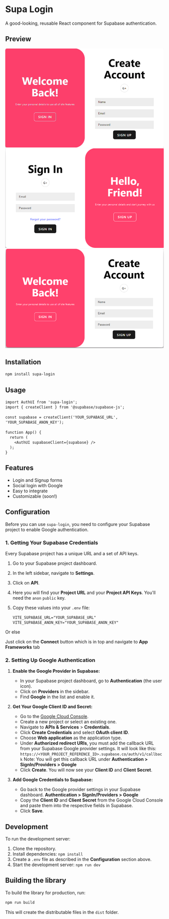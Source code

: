 # Supa Login

A good-looking, reusable React component for Supabase authentication.

## Preview

![Supa Login Demo](./assets/supa-login-demo.gif)
![Sign In Preview](./assets/signin-preview.png)
![Sign Up Preview](./assets/signup-preview.png)

## Installation

```bash
npm install supa-login
```

## Usage

```tsx
import AuthUI from 'supa-login';
import { createClient } from '@supabase/supabase-js';

const supabase = createClient('YOUR_SUPABASE_URL', 'YOUR_SUPABASE_ANON_KEY');

function App() {
  return (
    <AuthUI supabaseClient={supabase} />
  );
}
```

## Features

- Login and Signup forms
- Social login with Google
- Easy to integrate
- Customizable (soon!)

## Configuration

Before you can use `supa-login`, you need to configure your Supabase project to enable Google authentication.

### 1. Getting Your Supabase Credentials

Every Supabase project has a unique URL and a set of API keys.

1.  Go to your Supabase project dashboard.
2.  In the left sidebar, navigate to **Settings**.
3.  Click on **API**.
4.  Here you will find your **Project URL** and your **Project API Keys**. You'll need the `anon` `public` key.
5.  Copy these values into your `.env` file:

    ```env
    VITE_SUPABASE_URL="YOUR_SUPABASE_URL"
    VITE_SUPABASE_ANON_KEY="YOUR_SUPABASE_ANON_KEY"
    ```
Or else

Just click on the **Connect** button which is in top and navigate to **App Frameworks** tab

### 2. Setting Up Google Authentication

1.  **Enable the Google Provider in Supabase:**
    *   In your Supabase project dashboard, go to **Authentication** (the user icon).
    *   Click on **Providers** in the sidebar.
    *   Find **Google** in the list and enable it.

2.  **Get Your Google Client ID and Secret:**
    *   Go to the [Google Cloud Console](https://console.cloud.google.com/).
    *   Create a new project or select an existing one.
    *   Navigate to **APIs & Services** > **Credentials**.
    *   Click **Create Credentials** and select **OAuth client ID**.
    *   Choose **Web application** as the application type.
    *   Under **Authorized redirect URIs**, you must add the callback URL from your Supabase Google provider settings. It will look like this: `https://<YOUR_PROJECT_REFERENCE_ID>.supabase.co/auth/v1/callback`
    Note: You will get this callback URL under **Authentication > SignIn/Providers > Google**
    *   Click **Create**. You will now see your **Client ID** and **Client Secret**.

3.  **Add Google Credentials to Supabase:**
    *   Go back to the Google provider settings in your Supabase dashboard.
        **Authentication > SignIn/Providers > Google**
    *   Copy the **Client ID** and **Client Secret** from the Google Cloud Console and paste them into the respective fields in Supabase.
    *   Click **Save**.

## Development

To run the development server:

1.  Clone the repository.
2.  Install dependencies: `npm install`
3.  Create a `.env` file as described in the **Configuration** section above.
4.  Start the development server: `npm run dev`

## Building the library

To build the library for production, run:

```bash
npm run build
```

This will create the distributable files in the `dist` folder.
